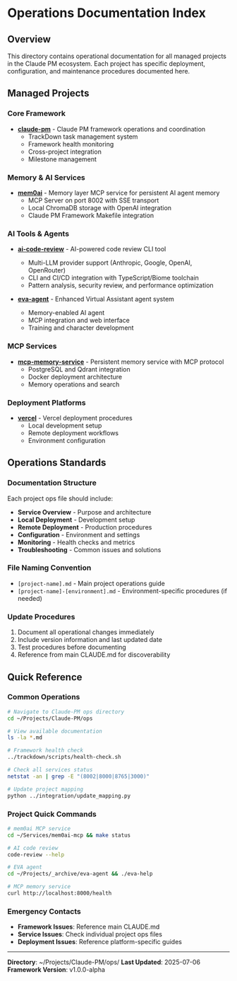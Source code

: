 # Operations Documentation Index

## Overview
This directory contains operational documentation for all managed projects in the Claude PM ecosystem. Each project has specific deployment, configuration, and maintenance procedures documented here.

## Managed Projects

### Core Framework
- **[claude-pm](claude-pm.md)** - Claude PM framework operations and coordination
  - TrackDown task management system
  - Framework health monitoring
  - Cross-project integration
  - Milestone management

### Memory & AI Services
- **[mem0ai](mem0ai.md)** - Memory layer MCP service for persistent AI agent memory
  - MCP Server on port 8002 with SSE transport
  - Local ChromaDB storage with OpenAI integration
  - Claude PM Framework Makefile integration

### AI Tools & Agents
- **[ai-code-review](ai-code-review.md)** - AI-powered code review CLI tool
  - Multi-LLM provider support (Anthropic, Google, OpenAI, OpenRouter)
  - CLI and CI/CD integration with TypeScript/Biome toolchain
  - Pattern analysis, security review, and performance optimization

- **[eva-agent](eva-agent.md)** - Enhanced Virtual Assistant agent system
  - Memory-enabled AI agent
  - MCP integration and web interface
  - Training and character development

### MCP Services
- **[mcp-memory-service](mcp-memory-service.md)** - Persistent memory service with MCP protocol
  - PostgreSQL and Qdrant integration
  - Docker deployment architecture
  - Memory operations and search

### Deployment Platforms
- **[vercel](vercel.md)** - Vercel deployment procedures
  - Local development setup
  - Remote deployment workflows
  - Environment configuration

## Operations Standards

### Documentation Structure
Each project ops file should include:
- **Service Overview** - Purpose and architecture
- **Local Deployment** - Development setup
- **Remote Deployment** - Production procedures
- **Configuration** - Environment and settings
- **Monitoring** - Health checks and metrics
- **Troubleshooting** - Common issues and solutions

### File Naming Convention
- `[project-name].md` - Main project operations guide
- `[project-name]-[environment].md` - Environment-specific procedures (if needed)

### Update Procedures
1. Document all operational changes immediately
2. Include version information and last updated date
3. Test procedures before documenting
4. Reference from main CLAUDE.md for discoverability

## Quick Reference

### Common Operations
```bash
# Navigate to Claude-PM ops directory
cd ~/Projects/Claude-PM/ops

# View available documentation
ls -la *.md

# Framework health check
../trackdown/scripts/health-check.sh

# Check all services status
netstat -an | grep -E "(8002|8000|8765|3000)"

# Update project mapping
python ../integration/update_mapping.py
```

### Project Quick Commands
```bash
# mem0ai MCP service
cd ~/Services/mem0ai-mcp && make status

# AI code review
code-review --help

# EVA agent
cd ~/Projects/_archive/eva-agent && ./eva-help

# MCP memory service
curl http://localhost:8000/health
```

### Emergency Contacts
- **Framework Issues**: Reference main CLAUDE.md
- **Service Issues**: Check individual project ops files
- **Deployment Issues**: Reference platform-specific guides

---

**Directory**: ~/Projects/Claude-PM/ops/
**Last Updated**: 2025-07-06
**Framework Version**: v1.0.0-alpha